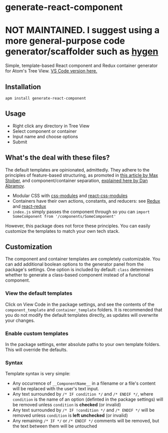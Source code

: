# generate-react-component
# NOT MAINTAINED. I suggest using a more general-purpose code generator/scaffolder such as [hygen](https://github.com/jondot/hygen)

Simple, template-based React component and Redux container generator for Atom's Tree View. [VS Code version here.](https://github.com/joshjg/vscode-generate-react-component)

## Installation
`apm install generate-react-component`

## Usage
* Right click any directory in Tree View
* Select component or container
* Input name and choose options
* Submit

## What's the deal with these files?
The default templates are opinionated, admittedly. They adhere to the principles of feature-based structuring, as promoted in [this article by Max Stoiber](https://www.smashingmagazine.com/2016/09/how-to-scale-react-applications/), and component/container separation, [explained here by Dan Abramov](https://medium.com/@dan_abramov/smart-and-dumb-components-7ca2f9a7c7d0#.4url8spu4).
* Modular CSS with [css-modules](https://github.com/css-modules/css-modules) and [react-css-modules](https://github.com/gajus/react-css-modules)
* Containers have their own actions, constants, and reducers: see [Redux](https://github.com/reactjs/redux) and [react-redux](https://github.com/reactjs/react-redux)
* `index.js` simply passes the component through so you can `import SomeComponent from '/components/SomeComponent'`

However, this package does not force these principles. You can easily customize the templates to match your own tech stack.

## Customization
The component and container templates are completely customizable. You can add additional boolean options to the generator panel from the package's settings. One option is included by default: ``class`` determines whether to generate a class-based component instead of a functional component.
### View the default templates
Click on View Code in the package settings, and see the contents of the `component_template` and `container_template` folders. It is recommended that you do not modify the default templates directly, as updates will overwrite your changes.
### Enable custom templates
In the package settings, enter absolute paths to your own template folders. This will override the defaults.
### Syntax
Template syntax is very simple:

* Any occurrence of `__ComponentName__` in a filename or a file's content will be replaced with the user's text input.
* Any text surrounded by `/* IF condition */` and `/* ENDIF */`, where `condition` is the name of an option (definted in the package settings) will be removed unless `condition` is **checked** (or invalid)
* Any text surrounded by `/* IF !condition */` and `/* ENDIF */` will be removed unless `condition` is **left unchecked** (or invalid)
* Any remaining `/* IF */` or `/* ENDIF */` comments will be removed, but the text between them will be untouched
